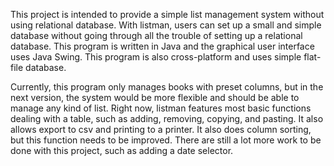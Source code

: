 This project is intended to provide a simple list management system without using relational database. With listman, users can set up a small and simple database without going through all the trouble of setting up a relational database. This program is written in Java and the graphical user interface uses Java Swing. This program is also cross-platform and uses simple flat-file database.

Currently, this program only manages books with preset columns, but in the next version, the system would be more flexible and should be able to manage any kind of list. Right now, listman features most basic functions dealing with a table, such as adding, removing, copying, and pasting. It also allows export to csv and printing to a printer. It also does column sorting, but this function needs to be improved. There are still a lot more work to be done with this project, such as adding a date selector.